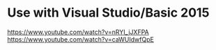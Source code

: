 # Use with Visual Studio/Basic 2015

https://www.youtube.com/watch?v=nRYI_jJXFPA
https://www.youtube.com/watch?v=caWUIdwfQpE
